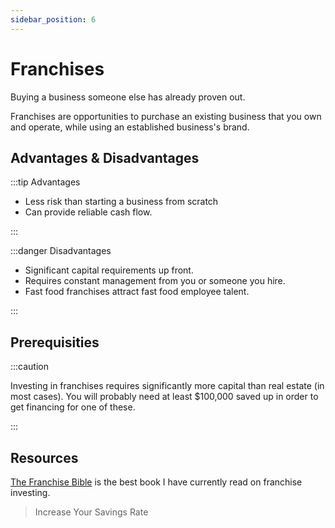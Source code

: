 ```yaml
---
sidebar_position: 6
---
```


# Franchises

Buying a business someone else has already proven out.

Franchises are opportunities to purchase an existing business that you own and operate, while using an established business's brand.

## Advantages & Disadvantages

:::tip Advantages

- Less risk than starting a business from scratch
- Can provide reliable cash flow.

:::

:::danger Disadvantages

- Significant capital requirements up front.
- Requires constant management from you or someone you hire.
- Fast food franchises attract fast food employee talent.

:::

## Prerequisities

:::caution 

Investing in franchises requires significantly more capital than real estate (in most cases). You will probably need at least $100,000 saved up in order to get financing for one of these.

:::

## Resources

[The Franchise Bible](https://www.amazon.com/dp/B01N95E8IW/ref=dp-kindle-redirect?_encoding=UTF8&btkr=1) is the best book I have currently read on franchise investing. 

>Increase Your Savings Rate